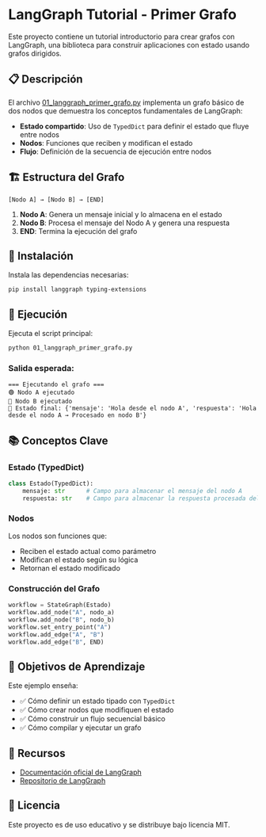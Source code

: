 # LangGraph Tutorial - Primer Grafo

Este proyecto contiene un tutorial introductorio para crear grafos con LangGraph, una biblioteca para construir aplicaciones con estado usando grafos dirigidos.

## 📋 Descripción

El archivo [01_langgraph_primer_grafo.py](01_langgraph_primer_grafo.py) implementa un grafo básico de dos nodos que demuestra los conceptos fundamentales de LangGraph:

- **Estado compartido**: Uso de `TypedDict` para definir el estado que fluye entre nodos
- **Nodos**: Funciones que reciben y modifican el estado
- **Flujo**: Definición de la secuencia de ejecución entre nodos

## 🏗️ Estructura del Grafo

```
[Nodo A] → [Nodo B] → [END]
```

1. **Nodo A**: Genera un mensaje inicial y lo almacena en el estado
2. **Nodo B**: Procesa el mensaje del Nodo A y genera una respuesta
3. **END**: Termina la ejecución del grafo

## 🔧 Instalación

Instala las dependencias necesarias:

```bash
pip install langgraph typing-extensions
```

## 🚀 Ejecución

Ejecuta el script principal:

```bash
python 01_langgraph_primer_grafo.py
```

### Salida esperada:

```
=== Ejecutando el grafo ===
🟢 Nodo A ejecutado
🔵 Nodo B ejecutado
📌 Estado final: {'mensaje': 'Hola desde el nodo A', 'respuesta': 'Hola desde el nodo A → Procesado en nodo B'}
```

## 📚 Conceptos Clave

### Estado (TypedDict)
```python
class Estado(TypedDict):
    mensaje: str      # Campo para almacenar el mensaje del nodo A
    respuesta: str    # Campo para almacenar la respuesta procesada del nodo B
```

### Nodos
Los nodos son funciones que:
- Reciben el estado actual como parámetro
- Modifican el estado según su lógica
- Retornan el estado modificado

### Construcción del Grafo
```python
workflow = StateGraph(Estado)
workflow.add_node("A", nodo_a)
workflow.add_node("B", nodo_b)
workflow.set_entry_point("A")
workflow.add_edge("A", "B")
workflow.add_edge("B", END)
```

## 🎯 Objetivos de Aprendizaje

Este ejemplo enseña:
- ✅ Cómo definir un estado tipado con `TypedDict`
- ✅ Cómo crear nodos que modifiquen el estado
- ✅ Cómo construir un flujo secuencial básico
- ✅ Cómo compilar y ejecutar un grafo

## 🔗 Recursos

- [Documentación oficial de LangGraph](https://python.langchain.com/docs/langgraph)
- [Repositorio de LangGraph](https://github.com/idm-code/basic_langgraph)

## 📝 Licencia

Este proyecto es de uso educativo y se distribuye bajo licencia MIT.